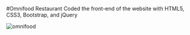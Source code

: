#Omnifood Restaurant 
Coded the front-end of the website with HTML5, CSS3, Bootstrap, and jQuery 

![omnifood](https://cloud.githubusercontent.com/assets/11576208/9770244/16105ac6-56fd-11e5-93d5-00c330e1e1ff.png)
